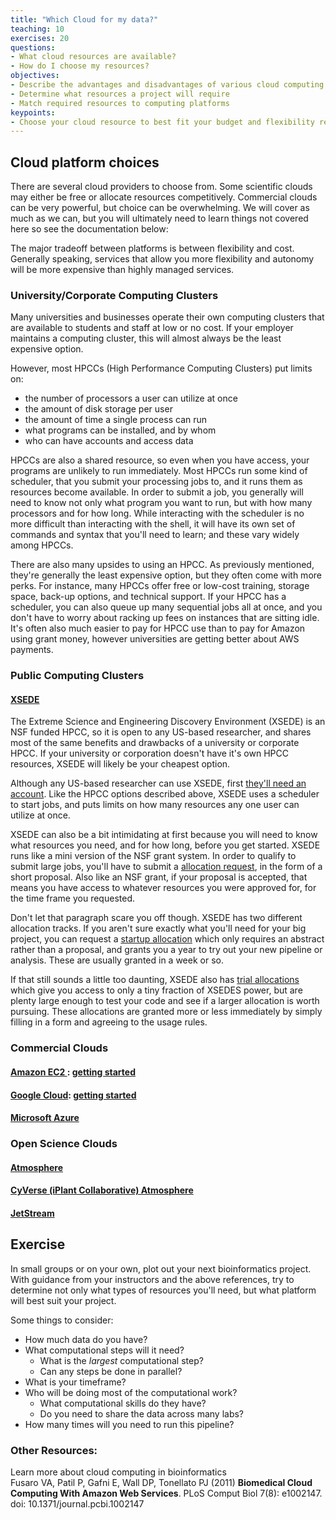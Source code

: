 ```yaml
---
title: "Which Cloud for my data?"
teaching: 10
exercises: 20
questions:
- What cloud resources are available?
- How do I choose my resources?
objectives:
- Describe the advantages and disadvantages of various cloud computing platforms.
- Determine what resources a project will require
- Match required resources to computing platforms
keypoints:
- Choose your cloud resource to best fit your budget and flexibility requirements
---
```



## Cloud platform choices

There are several cloud providers to choose from. Some scientific clouds may either be free or allocate resources competitively. Commercial clouds can be very powerful, but choice can be overwhelming. We will cover as much as we can, but you will ultimately need to learn things not covered here so see the documentation below:

The major tradeoff between platforms is between flexibility and cost. Generally speaking,
services that allow you more flexibility and autonomy will be more expensive than
highly managed services.

### University/Corporate Computing Clusters

Many universities and businesses operate their own computing clusters that are available to students and staff
at low or no cost. If your employer maintains a computing cluster, this will almost always be the least
expensive option.

However, most HPCCs (High Performance Computing Clusters) put limits on:
 - the number of processors a user can utilize at once
 - the amount of disk storage per user
 - the amount of time a single process can run
 - what programs can be installed, and by whom
 - who can have accounts and access data

 HPCCs are also a shared resource, so even when you have access, your programs are unlikely to run
 immediately. Most HPCCs run some kind of scheduler, that you submit your processing jobs to, and
 it runs them as resources become available. In order to submit a job, you generally will need to
 know not only what program you want to run, but with how many processors and for how long.
 While interacting with the scheduler is no more difficult than interacting with the shell,
 it will have its own set of commands and syntax that you'll need to learn; and these vary
 widely among HPCCs.

 There are also many upsides to using an HPCC. As previously mentioned, they're generally the least
 expensive option, but they often come with more perks. For instance, many HPCCs offer free or low-cost
 training, storage space, back-up options, and technical support. If your HPCC has a scheduler, you
 can also queue up many sequential jobs all at once, and you don't have to worry about racking up
 fees on instances that are sitting idle. It's often also much easier to pay for HPCC use than to
 pay for Amazon using grant money, however universities are getting better about AWS payments.

### Public Computing Clusters

#### [XSEDE](https://www.xsede.org/)

The Extreme Science and Engineering Discovery Environment (XSEDE) is an NSF funded HPCC, so
it is open to any US-based researcher, and shares most of the same benefits and drawbacks
of a university or corporate HPCC. If your university or corporation doesn't have it's
own HPCC resources, XSEDE will likely be your cheapest option.

Although any US-based researcher can use XSEDE, first [they'll need an account](https://portal.xsede.org/#/guest).
Like the HPCC options described above, XSEDE uses a scheduler to start jobs, and puts limits on
how many resources any one user can utilize at once.

XSEDE can also be a bit intimidating at first because you will need to know what resources
you need, and for how long, before you get started. XSEDE runs like a mini version of the
NSF grant system. In order to qualify to submit large jobs, you'll have to submit a [allocation request](https://portal.xsede.org/allocations/research), in the form of a short proposal.
Also like an NSF grant, if your proposal is accepted, that means you have access to whatever
resources you were approved for, for the time frame you requested.

Don't let that paragraph scare you off though. XSEDE has two different allocation tracks. If
you aren't sure exactly what you'll need for your big project, you can request a [startup allocation](https://portal.xsede.org/allocations/startup) which only requires an abstract
rather than a proposal, and grants you a year to try out your new pipeline or analysis. These
are usually granted in a week or so.

If that still sounds a little too daunting, XSEDE also has [trial allocations](https://iujetstream.atlassian.net/wiki/spaces/JWT/pages/76149919/Jetstream+Trial+Access+Allocation)
which give you access to only a tiny fraction of XSEDES power, but are plenty large enough to
test your code and see if a larger allocation is worth pursuing. These allocations are granted
more or less immediately by simply filling in a form and agreeing to the usage rules.

### Commercial Clouds

#### [Amazon EC2 ](http://aws.amazon.com/ec2/): [getting started](https://docs.aws.amazon.com/AWSEC2/latest/UserGuide/EC2_GetStarted.html)

#### [Google Cloud](https://cloud.google.com/): [getting started](https://cloud.google.com/compute/docs/quickstart)

#### [Microsoft Azure](https://azure.microsoft.com/en-us/)


### Open Science Clouds

#### [Atmosphere](https://pods.iplantcollaborative.org/wiki/display/atmman/Getting+Started)


#### [CyVerse (iPlant Collaborative) Atmosphere](http://www.cyverse.org/atmosphere)


#### [JetStream](http://jetstream-cloud.org/)


## Exercise

In small groups or on your own, plot out your next bioinformatics project. With guidance
from your instructors and the above references, try to determine not only what types of
resources you'll need, but what platform will best suit your project.

Some things to consider:

- How much data do you have?
- What computational steps will it need?
  - What is the *largest* computational step?
  - Can any steps be done in parallel?
- What is your timeframe?
- Who will be doing most of the computational work?
  - What computational skills do they have?
  - Do you need to share the data across many labs?
- How many times will you need to run this pipeline?



### Other Resources:


Learn more about cloud computing in bioinformatics<br>
Fusaro VA, Patil P, Gafni E, Wall DP, Tonellato PJ (2011) **Biomedical Cloud Computing With Amazon Web Services**. PLoS Comput Biol 7(8): e1002147. doi: 10.1371/journal.pcbi.1002147
